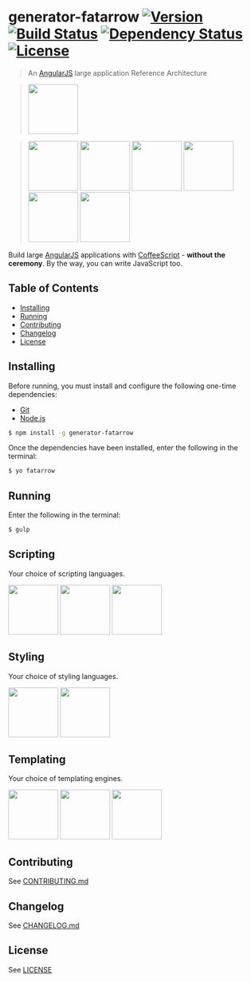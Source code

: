 # generator-fatarrow [![Version][version-image]][version-url] [![Build Status][build-image]][build-url] [![Dependency Status][dependencies-image]][dependencies-url] [![License][license-image]][license-url]
> An [AngularJS](http://angularjs.org/) large application Reference Architecture

> <img src="http://upload.wikimedia.org/wikipedia/commons/thumb/c/ca/AngularJS_logo.svg/695px-AngularJS_logo.svg.png" height="100px" />

> <img src="http://www.jqueryscript.net/images/collective/gulp.js.png" height="100px" />
> <img src="http://bower.io/img/bower-logo.png" height="100px" />
> <img src="http://onesime.fr/images/yeoman.svg" height="100px" />
> <img src="http://drtom.ch/talks/2012/06/jazoon/images/coffeescript_logo.svg" height="100px" />
> <img src="http://jasmine.github.io/images/jasmine-horizontal.svg" height="100px" />
> <img src="http://pascalprecht.github.io/full-spectrum-testing-slides/styles/karma-logo.svg" height="100px" />

Build large [AngularJS](http://angularjs.org/) applications with [CoffeeScript](http://coffeescript.org/) - **without the ceremony**.  By the way, you can write JavaScript too.


## Table of Contents
* [Installing](#installing)
* [Running](#running)
* [Contributing](#contributing)
* [Changelog](#changelog)
* [License](#license)


## Installing
Before running, you must install and configure the following one-time dependencies:

* [Git](http://git-scm.com/)
* [Node.js](http://nodejs.org/)
```bash
$ npm install -g generator-fatarrow
```

Once the dependencies have been installed, enter the following in the terminal:
```bash
$ yo fatarrow
```


## Running
Enter the following in the terminal:
```bash
$ gulp
```


## Scripting
Your choice of scripting languages.

<img src="http://drtom.ch/talks/2012/06/jazoon/images/coffeescript_logo.svg" height="100px" />

<img src="http://upload.wikimedia.org/wikipedia/commons/6/6a/JavaScript-logo.png" height="100px" />

<img src="http://www.typescriptlang.org/content/images/logo_small.png" height="100px" />


## Styling
Your choice of styling languages.

<img src="http://www.logotypes101.com/logos/194/830812341256B99B32E1A9F242BB9F5F/css3logo.png" height="100px" />

<img src="http://moduscreate.com/wp-content/uploads/2012/01/less-css-logo.png" height="100px" />


## Templating
Your choice of templating engines.

<img src="http://www.w3.org/html/logo/downloads/HTML5_Logo_512.png" height="100px" />

<img src="http://jade-lang.com/public/images/logo.png" height="100px" />

<img src="http://upload.wikimedia.org/wikipedia/commons/thumb/4/48/Markdown-mark.svg/208px-Markdown-mark.svg.png" height="100px" />


## Contributing
See [CONTRIBUTING.md](CONTRIBUTING.md)


## Changelog
See [CHANGELOG.md](CHANGELOG.md)


## License
See [LICENSE](LICENSE)


[build-image]:            http://img.shields.io/travis/CaryLandholt/generator-fatarrow.svg?style=flat
[build-url]:              http://travis-ci.org/CaryLandholt/generator-fatarrow

[dependencies-image]:     http://img.shields.io/gemnasium/CaryLandholt/generator-fatarrow.svg?style=flat
[dependencies-url]:       https://gemnasium.com/CaryLandholt/generator-fatarrow

[license-image]:          http://img.shields.io/badge/license-MIT-blue.svg?style=flat
[license-url]:            LICENSE

[version-image]:          http://img.shields.io/github/tag/CaryLandholt/generator-fatarrow.svg?style=flat
[version-url]:            https://github.com/CaryLandholt/generator-fatarrow/tags